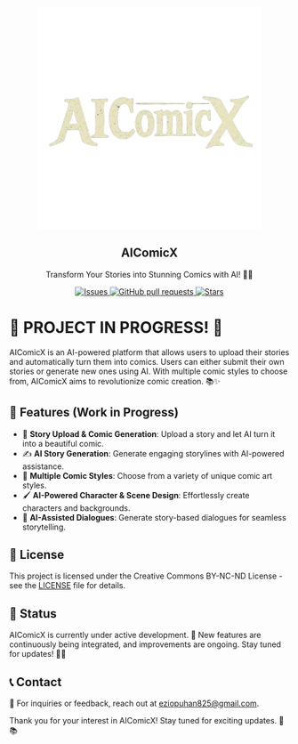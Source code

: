 <p align="center">
    <img width="400px" src="Media/aicomic2.jpg" align="center" alt="AIComicX Logo" />
    <h2 align="center">AIComicX</h2>
    <p align="center">Transform Your Stories into Stunning Comics with AI! 🎨🤖</p>
</p>

<p align="center">
    <a href="https://github.com/XBastille/AIComicX/issues">
        <img alt="Issues" src="https://img.shields.io/github/issues/XBastille/AIComicX?color=0088ff" />
    </a>
    <a href="https://github.com/XBastille/AIComicX/pulls">
        <img alt="GitHub pull requests" src="https://img.shields.io/github/issues-pr/XBastille/AIComicX?color=0088ff" />
    </a>
    <a href="https://github.com/XBastille/AIComicX/stargazers">
        <img alt="Stars" src="https://img.shields.io/github/stars/XBastille/AIComicX?style=social" />
    </a>
</p>

# 🚀 PROJECT IN PROGRESS! 🎉

AIComicX is an AI-powered platform that allows users to upload their stories and automatically turn them into comics. Users can either submit their own stories or generate new ones using AI. With multiple comic styles to choose from, AIComicX aims to revolutionize comic creation. 📚✨

## 🌟 Features (Work in Progress)

- 📜 **Story Upload & Comic Generation**: Upload a story and let AI turn it into a beautiful comic.
- ✍ **AI Story Generation**: Generate engaging storylines with AI-powered assistance.
- 🎨 **Multiple Comic Styles**: Choose from a variety of unique comic art styles.
- 🖌 **AI-Powered Character & Scene Design**: Effortlessly create characters and backgrounds.
- 💬 **AI-Assisted Dialogues**: Generate story-based dialogues for seamless storytelling.

## 📜 License

This project is licensed under the Creative Commons BY-NC-ND License - see the [LICENSE](LICENSE) file for details.

## 📌 Status

AIComicX is currently under active development. 🚧 New features are continuously being integrated, and improvements are ongoing. Stay tuned for updates! 🔧✨

## 📞 Contact

📧 For inquiries or feedback, reach out at [eziopuhan825@gmail.com](mailto:eziopuhan825@gmail.com).

Thank you for your interest in AIComicX! Stay tuned for exciting updates. 🚀📚
